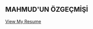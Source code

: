## MAHMUD'UN ÖZGEÇMİŞİ
[View My Resume](https://github.com/MahmudEsad01/MahmudEsad01.github.io/blob/main/file:///C:/Users/Yaz%C4%B1l%C4%B1m/Downloads/Mahmud%20Esad%20Bostan%20-%20Resume.pdf)
